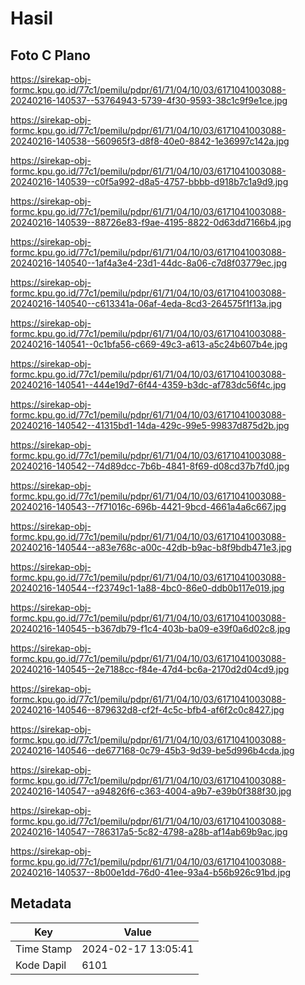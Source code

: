 # Hasil

## Foto C Plano

https://sirekap-obj-formc.kpu.go.id/77c1/pemilu/pdpr/61/71/04/10/03/6171041003088-20240216-140537--53764943-5739-4f30-9593-38c1c9f9e1ce.jpg

https://sirekap-obj-formc.kpu.go.id/77c1/pemilu/pdpr/61/71/04/10/03/6171041003088-20240216-140538--560965f3-d8f8-40e0-8842-1e36997c142a.jpg

https://sirekap-obj-formc.kpu.go.id/77c1/pemilu/pdpr/61/71/04/10/03/6171041003088-20240216-140539--c0f5a992-d8a5-4757-bbbb-d918b7c1a9d9.jpg

https://sirekap-obj-formc.kpu.go.id/77c1/pemilu/pdpr/61/71/04/10/03/6171041003088-20240216-140539--88726e83-f9ae-4195-8822-0d63dd7166b4.jpg

https://sirekap-obj-formc.kpu.go.id/77c1/pemilu/pdpr/61/71/04/10/03/6171041003088-20240216-140540--1af4a3e4-23d1-44dc-8a06-c7d8f03779ec.jpg

https://sirekap-obj-formc.kpu.go.id/77c1/pemilu/pdpr/61/71/04/10/03/6171041003088-20240216-140540--c613341a-06af-4eda-8cd3-264575f1f13a.jpg

https://sirekap-obj-formc.kpu.go.id/77c1/pemilu/pdpr/61/71/04/10/03/6171041003088-20240216-140541--0c1bfa56-c669-49c3-a613-a5c24b607b4e.jpg

https://sirekap-obj-formc.kpu.go.id/77c1/pemilu/pdpr/61/71/04/10/03/6171041003088-20240216-140541--444e19d7-6f44-4359-b3dc-af783dc56f4c.jpg

https://sirekap-obj-formc.kpu.go.id/77c1/pemilu/pdpr/61/71/04/10/03/6171041003088-20240216-140542--41315bd1-14da-429c-99e5-99837d875d2b.jpg

https://sirekap-obj-formc.kpu.go.id/77c1/pemilu/pdpr/61/71/04/10/03/6171041003088-20240216-140542--74d89dcc-7b6b-4841-8f69-d08cd37b7fd0.jpg

https://sirekap-obj-formc.kpu.go.id/77c1/pemilu/pdpr/61/71/04/10/03/6171041003088-20240216-140543--7f71016c-696b-4421-9bcd-4661a4a6c667.jpg

https://sirekap-obj-formc.kpu.go.id/77c1/pemilu/pdpr/61/71/04/10/03/6171041003088-20240216-140544--a83e768c-a00c-42db-b9ac-b8f9bdb471e3.jpg

https://sirekap-obj-formc.kpu.go.id/77c1/pemilu/pdpr/61/71/04/10/03/6171041003088-20240216-140544--f23749c1-1a88-4bc0-86e0-ddb0b117e019.jpg

https://sirekap-obj-formc.kpu.go.id/77c1/pemilu/pdpr/61/71/04/10/03/6171041003088-20240216-140545--b367db79-f1c4-403b-ba09-e39f0a6d02c8.jpg

https://sirekap-obj-formc.kpu.go.id/77c1/pemilu/pdpr/61/71/04/10/03/6171041003088-20240216-140545--2e7188cc-f84e-47d4-bc6a-2170d2d04cd9.jpg

https://sirekap-obj-formc.kpu.go.id/77c1/pemilu/pdpr/61/71/04/10/03/6171041003088-20240216-140546--879632d8-cf2f-4c5c-bfb4-af6f2c0c8427.jpg

https://sirekap-obj-formc.kpu.go.id/77c1/pemilu/pdpr/61/71/04/10/03/6171041003088-20240216-140546--de677168-0c79-45b3-9d39-be5d996b4cda.jpg

https://sirekap-obj-formc.kpu.go.id/77c1/pemilu/pdpr/61/71/04/10/03/6171041003088-20240216-140547--a94826f6-c363-4004-a9b7-e39b0f388f30.jpg

https://sirekap-obj-formc.kpu.go.id/77c1/pemilu/pdpr/61/71/04/10/03/6171041003088-20240216-140547--786317a5-5c82-4798-a28b-af14ab69b9ac.jpg

https://sirekap-obj-formc.kpu.go.id/77c1/pemilu/pdpr/61/71/04/10/03/6171041003088-20240216-140537--8b00e1dd-76d0-41ee-93a4-b56b926c91bd.jpg


## Metadata

| Key        | Value               |
| ---------- | ------------------- |
| Time Stamp | 2024-02-17 13:05:41 |
| Kode Dapil | 6101                |



